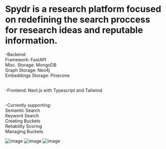  # Spydr is a research platform focused on redefining the search proccess for research ideas and reputable information.
-Backend: <br>
     Framework: FastAPI<br>
     Misc. Storage: MongoDB<br>
     Graph Storage: Neo4j<br>
     Embeddings Storage: Pinecone<br><br>
     
-Frontend: Next.js with Typescript and Tailwind<br><br>

-Currently supporting: <br>
Semantic Search<br>
Keyword Search<br>
Creating Buckets<br>
Reliability Scoring<br>
Managing Buckets<br>

![image](https://github.com/user-attachments/assets/6d385351-0c9d-46bc-a3db-02d6d85f6d7f)
![image](https://github.com/user-attachments/assets/cac2cfb7-58fd-4cb2-818c-992dee48be85)
![image](https://github.com/user-attachments/assets/970d6fa5-3f37-4715-a334-1f200761ec29)


